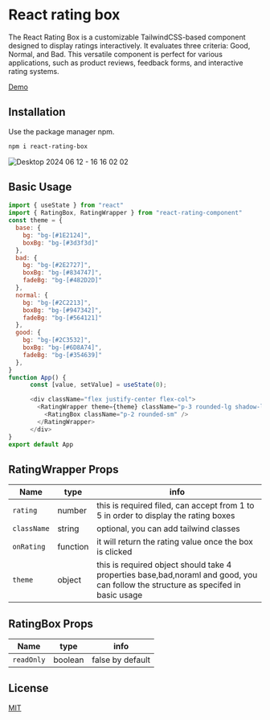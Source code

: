 # React rating box

The React Rating Box is a customizable TailwindCSS-based component designed to display ratings interactively. It evaluates three criteria: Good, Normal, and Bad. This versatile component is perfect for various applications, such as product reviews, feedback forms, and interactive rating systems.

[Demo]([doc:linking-to-pages#anchor-links](https://react-rating-box.netlify.app/))

## Installation

Use the package manager npm.

```bash
npm i react-rating-box
```
![Desktop 2024 06 12 - 16 16 02 02](https://github.com/Malek-O/react-rating-box/assets/116006550/f1f56bd4-c883-4d63-b71f-bfe5f0d6dd16)

## Basic Usage

```javascript
import { useState } from "react"
import { RatingBox, RatingWrapper } from "react-rating-component"
const theme = {
  base: {
    bg: "bg-[#1E2124]",
    boxBg: "bg-[#3d3f3d]"
  },
  bad: {
    bg: "bg-[#2E2727]",
    boxBg: "bg-[#834747]",
    fadeBg: "bg-[#482D2D]"
  },
  normal: {
    bg: "bg-[#2C2213]",
    boxBg: "bg-[#947342]",
    fadeBg: "bg-[#564121]"
  },
  good: {
    bg: "bg-[#2C3532]",
    boxBg: "bg-[#6D8A74]",
    fadeBg: "bg-[#354639]"
  },
}
function App() {
      const [value, setValue] = useState(0);

      <div className="flex justify-center flex-col">
        <RatingWrapper theme={theme} className="p-3 rounded-lg shadow-lg gap-2" rating={value} onRating={(rate) => setValue(rate)}>
          <RatingBox className="p-2 rounded-sm" />
        </RatingWrapper>
      </div>
}
export default App

```

## RatingWrapper Props

| Name          | type     | info                                                                                                                               |
| ------------- | -------- | ---------------------------------------------------------------------------------------------------------------------------------- |
| ``rating``    | number   | this is required filed, can accept from 1 to 5 in order to display the rating boxes                                                |
| ``className`` | string   | optional, you can add tailwind classes                                                                                             |
| ``onRating``  | function | it will return the rating value once the box is clicked                                                                            |
| ``theme``     | object   | this is required object should take 4 properties base,bad,noraml and good, you can follow the structure as specifed in basic usage |


## RatingBox Props

| Name         | type    | info             |
| ------------ | ------- | ---------------- |
| ``readOnly`` | boolean | false by default |

## License

[MIT](https://choosealicense.com/licenses/mit/)